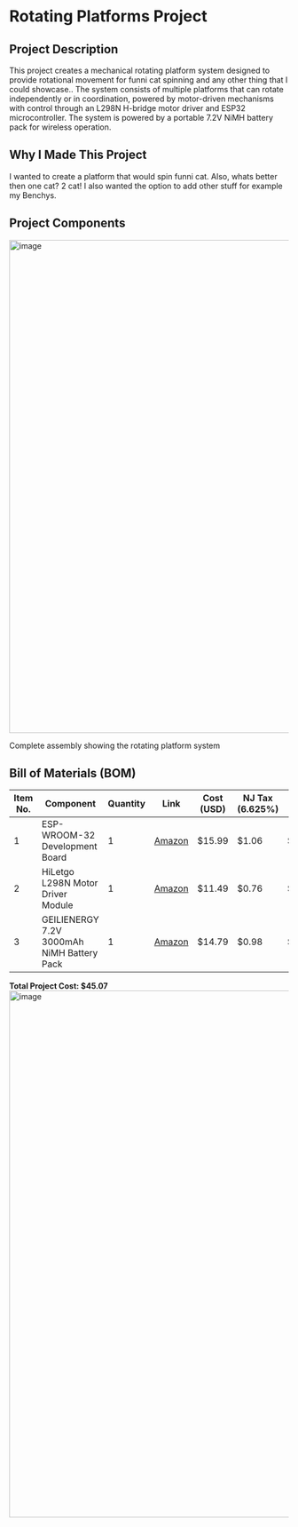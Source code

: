 # Rotating Platforms Project

## Project Description
This project creates a mechanical rotating platform system designed to provide  rotational movement for funni cat spinning and any other thing that I could showcase.. The system consists of multiple platforms that can rotate independently or in coordination, powered by motor-driven mechanisms with control through an L298N H-bridge motor driver and ESP32 microcontroller. The system is powered by a portable 7.2V NiMH battery pack for wireless operation.

## Why I Made This Project
I wanted to create a platform that would spin funni cat. Also, whats better then one cat? 2 cat! I also wanted the option to add other stuff for example my Benchys.
## Project Components

<img width="1566" height="888" alt="image" src="https://github.com/user-attachments/assets/7b2b608f-3c3b-45c3-bf81-816b6ed172fd" />

Complete assembly showing the rotating platform system

## Bill of Materials (BOM)

| Item No. | Component | Quantity | Link | Cost (USD) | NJ Tax (6.625%) | Total Cost | Running Total |
|----------|-----------|----------|------|------------|----------------|------------|---------------|
| 1 | ESP-WROOM-32 Development Board | 1 | [Amazon](https://www.amazon.com/gp/product/B08D5ZD528/?th=1) | $15.99 | $1.06 | $17.05 | $17.05 |
| 2 | HiLetgo L298N Motor Driver Module | 1 | [Amazon](https://www.amazon.com/gp/product/B07BK1QL5T/) | $11.49 | $0.76 | $12.25 | $29.30 |
| 3 | GEILIENERGY 7.2V 3000mAh NiMH Battery Pack | 1 | [Amazon](https://www.amazon.com/dp/B0C5WXWWH3/) | $14.79 | $0.98 | $15.77 | $45.07 |

**Total Project Cost: $45.07**
<img width="1210" height="949" alt="image" src="https://github.com/user-attachments/assets/f7ed2357-6863-43d6-b47a-4db8e97a50a2" />
